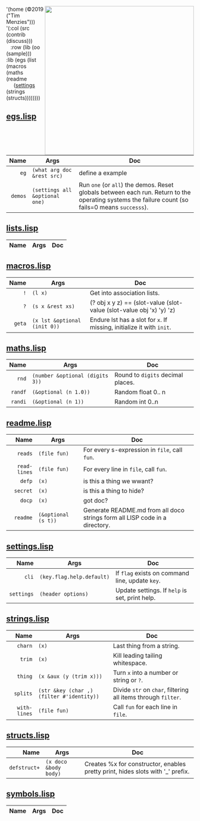 <img align=right 
     width=400
     src="https://imgs.xkcd.com/comics/lisp_cycles.png"><p>
'(home (©2019 ("Tim Menzies"))) <br>
'(:col (src (contrib (discuss)))<br>
&nbsp;&nbsp; :row (lib (oo (sample)))
&nbsp;&nbsp;  :lib (egs (list (macros (maths (readme <br>
&nbsp;&nbsp;&nbsp;&nbsp;  ([settings](/lib/settings) (strings (structs))))))))




## [egs.lisp](egs.lisp)

|Name |Args | Doc|
|--:|--|---|
|`eg` | `(what arg doc &rest src)` |define a example |
|`demos` | `(settings all &optional one)` |Run `one` (or `all`) the demos. Reset globals between each   run.  Return to the operating systems the failure count (so   fails=0 means `successs`). |


## [lists.lisp](lists.lisp)

|Name |Args | Doc|
|--:|--|---|


## [macros.lisp](macros.lisp)

|Name |Args | Doc|
|--:|--|---|
|`!` | `(l x)` |Get into association lists. |
|`?` | `(s x &rest xs)` |(? obj x y z) == (slot-value (slot-value (slot-value obj 'x) 'y) 'z) |
|`geta` | `(x lst &optional (init 0))` |Endure lst has a slot for `x`. If missing, initialize it with `init`. |


## [maths.lisp](maths.lisp)

|Name |Args | Doc|
|--:|--|---|
|`rnd` | `(number &optional (digits 3))` |Round to `digits` decimal places. |
|`randf` | `(&optional (n 1.0))` |Random float 0.. n |
|`randi` | `(&optional (n 1))` |Random int 0..n |


## [readme.lisp](readme.lisp)

|Name |Args | Doc|
|--:|--|---|
|`reads` | `(file fun)` |For every s-expression in `file`, call `fun`. |
|`read-lines` | `(file fun)` |For every line in `file`, call `fun`. |
|`defp` | `(x)` |is this  a thing we wwant? |
|`secret` | `(x)` |is this a thing to hide? |
|`docp` | `(x)` |got doc? |
|`readme` | `(&optional (s t))` |Generate README.md from all doco strings   form all LISP code in a directory. |


## [settings.lisp](settings.lisp)

|Name |Args | Doc|
|--:|--|---|
|`cli` | `(key.flag.help.default)` |If `flag` exists on command line, update `key`. |
|`settings` | `(header options)` |Update settings. If  `help` is set, print help. |


## [strings.lisp](strings.lisp)

|Name |Args | Doc|
|--:|--|---|
|`charn` | `(x)` |Last thing from a string. |
|`trim` | `(x)` |Kill leading tailing whitespace. |
|`thing` | `(x &aux (y (trim x)))` |Turn `x` into a number or string or `?`. |
|`splits` | `(str &key (char ,) (filter #'identity))` |Divide `str` on `char`, filtering all items through `filter`. |
|`with-lines` | `(file fun)` |Call `fun` for each line in `file`. |


## [structs.lisp](structs.lisp)

|Name |Args | Doc|
|--:|--|---|
|`defstruct+` | `(x doco &body body)` |Creates %x for constructor, enables pretty print, hides slots with '_' prefix. |


## [symbols.lisp](symbols.lisp)

|Name |Args | Doc|
|--:|--|---|
